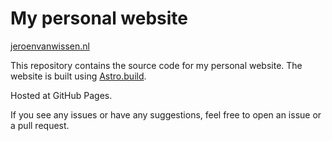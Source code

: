 # My personal website 

[jeroenvanwissen.nl](httsp://jeroenvanwissen.nl)


This repository contains the source code for my personal website. The website is built using [Astro.build](https://astro.build).

Hosted at GitHub Pages.

If you see any issues or have any suggestions, feel free to open an issue or a pull request.
